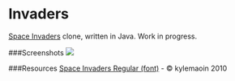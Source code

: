 Invaders
=
[Space Invaders](http://en.wikipedia.org/wiki/Space_Invaders) clone, written in Java.
Work in progress.

###Screenshots
![](http://i.minus.com/iY6IVdDbmCE8m.png)

###Resources
[Space Invaders Regular (font)](http://www.fonts2u.com/space-invaders-regular.font) - &copy; kylemaoin 2010